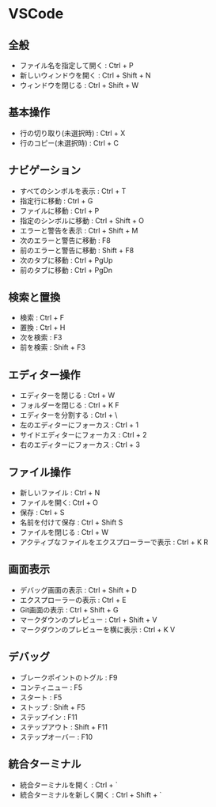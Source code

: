 # VSCode

## 全般

- ファイル名を指定して開く : Ctrl + P
- 新しいウィンドウを開く : Ctrl + Shift + N
- ウィンドウを閉じる : Ctrl + Shift + W

## 基本操作

- 行の切り取り(未選択時) : Ctrl + X
- 行のコピー(未選択時) : Ctrl + C

## ナビゲーション

- すべてのシンボルを表示 : Ctrl + T
- 指定行に移動 : Ctrl + G
- ファイルに移動 : Ctrl + P
- 指定のシンボルに移動 : Ctrl + Shift + O
- エラーと警告を表示 : Ctrl + Shift + M
- 次のエラーと警告に移動 : F8
- 前のエラーと警告に移動 : Shift + F8
- 次のタブに移動 : Ctrl + PgUp
- 前のタブに移動 : Ctrl + PgDn

## 検索と置換

- 検索 : Ctrl + F
- 置換 : Ctrl + H
- 次を検索 : F3
- 前を検索 : Shift + F3

## エディター操作

- エディターを閉じる : Ctrl + W
- フォルダーを閉じる : Ctrl + K F
- エディターを分割する : Ctrl + \
- 左のエディターにフォーカス : Ctrl + 1
- サイドエディターにフォーカス : Ctrl + 2
- 右のエディターにフォーカス : Ctrl + 3

## ファイル操作

- 新しいファイル : Ctrl + N
- ファイルを開く: Ctrl + O
- 保存 : Ctrl + S
- 名前を付けて保存 : Ctrl + Shift S
- ファイルを閉じる : Ctrl + W
- アクティブなファイルをエクスプローラーで表示 : Ctrl + K R

## 画面表示

- デバッグ画面の表示 : Ctrl + Shift + D
- エクスプローラーの表示 : Ctrl + E
- Git画面の表示 : Ctrl + Shift + G
- マークダウンのプレビュー : Ctrl + Shift + V
- マークダウンのプレビューを横に表示 : Ctrl + K V

## デバッグ

- ブレークポイントのトグル : F9
- コンティニュー : F5
- スタート : F5
- ストップ : Shift + F5
- ステップイン : F11
- ステップアウト : Shift + F11
- ステップオーバー : F10

## 統合ターミナル

- 統合ターミナルを開く : Ctrl + `
- 統合ターミナルを新しく開く : Ctrl + Shift + `

